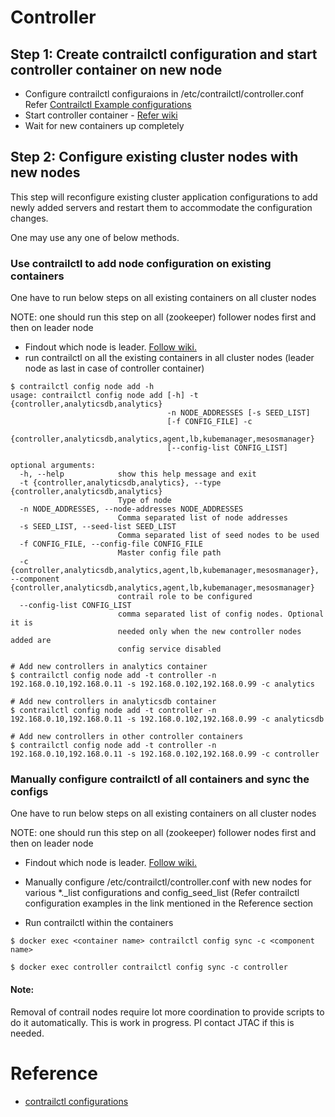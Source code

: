 # Controller
## Step 1: Create contrailctl configuration and start controller container on new node
* Configure contrailctl configuraions in /etc/contrailctl/controller.conf Refer [Contrailctl Example configurations](https://github.com/Juniper/contrail-docker/tree/master/tools/python-contrailctl/examples/configs/controller.conf)
* Start controller container - [Refer wiki](https://github.com/Juniper/contrail-docker/wiki/How-to-run-contrail-docker-containers)
* Wait for new containers up completely

## Step 2: Configure existing cluster nodes with new nodes


This step will reconfigure existing cluster application configurations to add newly added servers and restart them to accommodate the configuration changes. 

One may use any one of below methods.

### Use contrailctl to add node configuration on existing containers
One have to run below steps on all existing containers on all cluster nodes

NOTE: one should run this step on all (zookeeper) follower nodes first and then on leader node
* Findout which node is leader. [Follow wiki.](https://github.com/Juniper/contrail-ansible/wiki/Findout-which-node-is-leader-in-zookeeper-cluster)
* run contrailctl on all the existing containers in all cluster nodes (leader node as last in case of controller container)

```
$ contrailctl config node add -h 
usage: contrailctl config node add [-h] -t {controller,analyticsdb,analytics}
                                   -n NODE_ADDRESSES [-s SEED_LIST]
                                   [-f CONFIG_FILE] -c
                                   {controller,analyticsdb,analytics,agent,lb,kubemanager,mesosmanager}
                                   [--config-list CONFIG_LIST]

optional arguments:
  -h, --help            show this help message and exit
  -t {controller,analyticsdb,analytics}, --type {controller,analyticsdb,analytics}
                        Type of node
  -n NODE_ADDRESSES, --node-addresses NODE_ADDRESSES
                        Comma separated list of node addresses
  -s SEED_LIST, --seed-list SEED_LIST
                        Comma separated list of seed nodes to be used
  -f CONFIG_FILE, --config-file CONFIG_FILE
                        Master config file path
  -c {controller,analyticsdb,analytics,agent,lb,kubemanager,mesosmanager}, --component {controller,analyticsdb,analytics,agent,lb,kubemanager,mesosmanager}
                        contrail role to be configured
  --config-list CONFIG_LIST
                        comma separated list of config nodes. Optional it is
                        needed only when the new controller nodes added are
                        config service disabled

# Add new controllers in analytics container
$ contrailctl config node add -t controller -n 192.168.0.10,192.168.0.11 -s 192.168.0.102,192.168.0.99 -c analytics

# Add new controllers in analyticsdb container
$ contrailctl config node add -t controller -n 192.168.0.10,192.168.0.11 -s 192.168.0.102,192.168.0.99 -c analyticsdb

# Add new controllers in other controller containers
$ contrailctl config node add -t controller -n 192.168.0.10,192.168.0.11 -s 192.168.0.102,192.168.0.99 -c controller

```

### Manually configure contrailctl of all containers and sync the configs
One have to run below steps on all existing containers on all cluster nodes

NOTE: one should run this step on all (zookeeper) follower nodes first and then on leader node

* Findout which node is leader. [Follow wiki.](https://github.com/Juniper/contrail-ansible/wiki/Findout-which-node-is-leader-in-zookeeper-cluster)

* Manually configure /etc/contrailctl/controller.conf with new nodes for various *._list configurations and config_seed_list (Refer contrailctl configuration examples in the link mentioned in the Reference section

* Run contrailctl within the containers

```
$ docker exec <container name> contrailctl config sync -c <component name>

$ docker exec controller contrailctl config sync -c controller
```

#### Note:
Removal of contrail nodes require lot more coordination to provide scripts to do it automatically. This is work in progress. Pl contact JTAC if this is needed.

# Reference
* [contrailctl configurations](https://github.com/Juniper/contrail-docker/tree/master/tools/python-contrailctl/examples/configs)